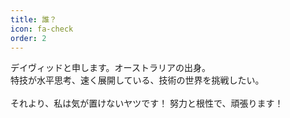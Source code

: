 ```yaml
---
title: 誰？
icon: fa-check
order: 2
---
```


デイヴィッドと申します。オーストラリアの出身。<br>
特技が水平思考、速く展開している、技術の世界を挑戦したい。<br>
<br>
それより、私は気が置けないヤツです！
努力と根性で、頑張ります！